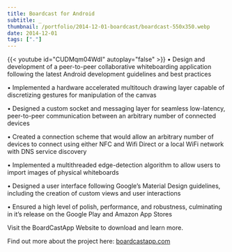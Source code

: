 ```yaml
---
title: Boardcast for Android
subtitle: _
thumbnail: /portfolio/2014-12-01-boardcast/boardcast-550x350.webp
date: 2014-12-01
tags: ["."]
---
```

{{< youtube id="CUDMqm04WdI" autoplay="false" >}}
•	Design and development of a peer-to-peer collaborative whiteboarding application following the latest Android development guidelines and best practices

•	Implemented a hardware accelerated multitouch drawing layer capable of discretizing gestures for manipulation of the canvas

•	Designed a custom socket and messaging layer for seamless low-latency, peer-to-peer communication between an arbitrary number of connected devices

•	Created a connection scheme that would allow an arbitrary number of devices to connect using either NFC and Wifi Direct or a local WiFi network with DNS service discovery

•	Implemented a multithreaded edge-detection algorithm to allow users to import images of physical whiteboards

•	Designed a user interface following Google’s Material Design guidelines, including the creation of custom views and user interactions

•	Ensured a high level of polish, performance, and robustness, culminating in it’s release on the Google Play and Amazon App Stores

Visit the BoardCastApp Website to download and learn more.

Find out more about the project here: <a href="http://boardcastapp.com/">boardcastapp.com</a>
